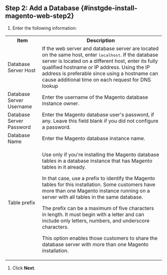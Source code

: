 ## Step 2: Add a Database   {#instgde-install-magento-web-step2}

1. Enter the following information:

  <table>
  <tbody>
    <tr>
      <th>Item</th>
      <th>Description</th>
    </tr>
  <tr>
    <td>Database Server Host</td>
    <td>If the web server and database server are located on the same host, enter <tt>localhost</tt>. If the database server is located on a different host, enter its fully qualified hostname or IP address. Using the IP address is preferable since using a hostname can cause additional time on each request for DNS lookup</td>
  </tr>
  <tr>
    <td>Database Server Username</td>
    <td>Enter the username of the Magento database instance owner.</td>
  </tr>
  <tr>
    <td>Database Server Password</td>
    <td>Enter the Magento database user's password, if any. Leave this field blank if you did not configure a password.</td>
  </tr>
  <tr>
    <td>Database Name</td>
    <td>Enter the Magento database instance name.</td>
  </tr>
  <tr>
    <td>Table prefix</td>
    <td><p>Use only if you're installing the Magento database tables in a database instance that has Magento tables in it already.</p>
    <p>In that case, use a prefix to identify the Magento tables for this installation. Some customers have more than one Magento instance running on a server with all tables in the same database.</p>
    <p>The prefix can be a maximum of five characters in length. It must begin with a letter and can include only letters, numbers, and underscore characters.</p>
    <p>This option enables those customers to share the database server with more than one Magento installation.</p></td>
  </tr>
  </tbody>
  </table>

1. Click **Next**.
